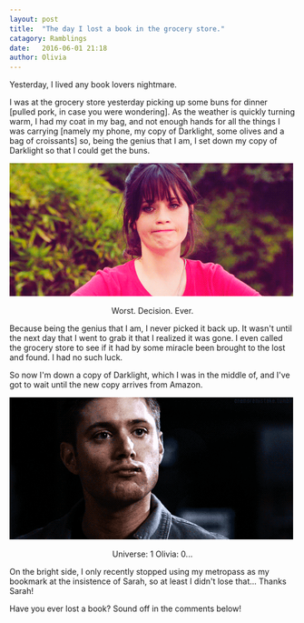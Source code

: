 ```yaml
---
layout: post
title:  "The day I lost a book in the grocery store."
catagory: Ramblings
date:   2016-06-01 21:18
author: Olivia
---
```

Yesterday, I lived any book lovers nightmare.

I was at the grocery store yesterday picking up some buns for dinner [pulled pork, in case you were wondering]. As the weather is quickly turning warm, I had my coat in my bag, and not enough hands for all the things I was carrying [namely my phone, my copy of Darklight, some olives and a bag of croissants] so, being the genius that I am, I set down my copy of Darklight so that I could get the buns.

<p align="center">

<img src="\assets\gifs\disappointednodding.gif" alt="CryingOnTheInside"></p>




<p align="center">Worst. Decision. Ever.</p>

<!--more-->

Because being the genius that I am, I never picked it back up. It wasn't until the next day that I went to grab it that I realized it was gone. I even called the grocery store to see if it had by some miracle been brought to the lost and found. I had no such luck.

So now I'm down a copy of Darklight, which I was in the middle of, and I've got to wait until the new copy arrives from Amazon.

<p align="center">

<img src="\assets\gifs\Deanblankstare.gif" alt="DeadInside"></p>




<p align="center">Universe: 1
Olivia: 0...</p>

On the bright side, I only recently stopped using my metropass as my bookmark at the insistence of Sarah, so at least I didn't lose that... Thanks Sarah!

Have you ever lost a book? Sound off in the comments below!
